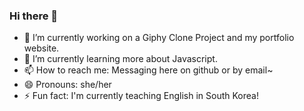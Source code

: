 ### Hi there 👋


- 🔭 I’m currently working on a Giphy Clone Project and my portfolio website.
- 🌱 I’m currently learning more about Javascript.
- 📫 How to reach me: Messaging here on github or by email~
- 😄 Pronouns: she/her
- ⚡ Fun fact: I'm currently teaching English in South Korea!
